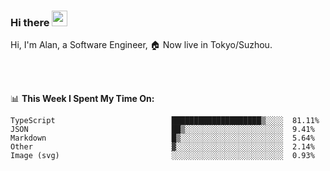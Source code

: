### Hi there <img src="https://media.giphy.com/media/hvRJCLFzcasrR4ia7z/giphy.gif" width="25px">

<!-- ![visitors](https://visitor-badge.glitch.me/badge?page_id=dislfyer.dislfyer) -->

Hi, I'm Alan, a Software Engineer, 🏠 Now live in Tokyo/Suzhou.

<br/>
<br/>

📊 **This Week I Spent My Time On:**


<!--START_SECTION:waka-->

```text
TypeScript                          ████████████████████▒░░░░  81.11%
JSON                                ██▒░░░░░░░░░░░░░░░░░░░░░░  9.41%
Markdown                            █▒░░░░░░░░░░░░░░░░░░░░░░░  5.64%
Other                               ▓░░░░░░░░░░░░░░░░░░░░░░░░  2.14%
Image (svg)                         ░░░░░░░░░░░░░░░░░░░░░░░░░  0.93%
```

<!--END_SECTION:waka-->

<!--
**About Me:**
 -->
